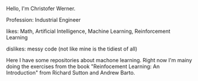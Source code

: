 Hello, I'm Christofer Werner.

Profession: Industrial Engineer

likes: Math, Artificial Intelligence, Machine Learning, Reinforcement Learning

dislikes: messy code (not like mine is the tidiest of all)

Here I have some repositories about machone learning. Right now I'm mainy doing the exercises from the book "Reinfocement Learning: An Introduction" from Richard Sutton and Andrew Barto.
